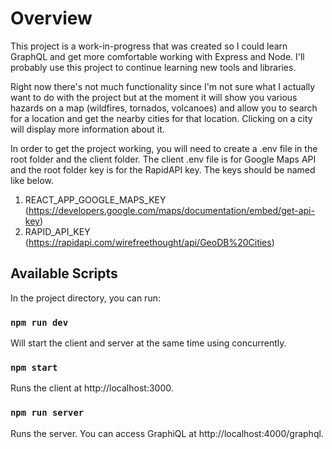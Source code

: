 # Overview

This project is a work-in-progress that was created so I could learn GraphQL and get more comfortable working with Express and Node. I'll probably use this project to continue learning new tools and libraries.
 
Right now there's not much functionality since I'm not sure what I actually want to do with the project but at the moment it will show you various hazards on a map (wildfires, tornados, volcanoes) and allow you to search for a location and get the nearby cities for that location. Clicking on a city will display more information about it.

In order to get the project working, you will need to create a .env file in the root folder and the client folder. The client .env file is for Google Maps API and the root folder key is for the RapidAPI key. The keys should be named like below.
1. REACT_APP_GOOGLE_MAPS_KEY (https://developers.google.com/maps/documentation/embed/get-api-key)
2. RAPID_API_KEY (https://rapidapi.com/wirefreethought/api/GeoDB%20Cities)

## Available Scripts

In the project directory, you can run:

### `npm run dev`

Will start the client and server at the same time using concurrently.

### `npm start`

Runs the client at http://localhost:3000.

### `npm run server`

Runs the server. You can access GraphiQL at http://localhost:4000/graphql.
